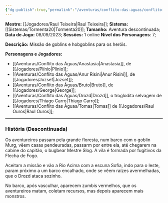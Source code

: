 ```yaml
---
{"dg-publish":true,"permalink":"/aventuras/conflito-das-aguas/conflito-das-aguas/"}
---
```


**Mestre:** [[Jogadores/Raul Teixeira\|Raul Teixeira]];
**Sistema:**  [[Sistemas/Tormenta20\|Tormenta20]];
**Tamanho:** Aventura descontinuada;
**Data de Jogo:** 08/09/2023;
**Sessões:** 1 online
**Nível dos Personagens**: 7;

**Descrição:** Missão de goblins e hobgoblins para os heróis.

**Personagens e Jogadores:**
- [[Aventuras/Conflito das Águas/Anastasia\|Anastasia]], de [[Jogadores/Plínio\|Plínio]];
- [[Aventuras/Conflito das Águas/Anur Risini\|Anur Risini]], de [[Jogadores/Jozsef\|Jozsef]];
- [[Aventuras/Conflito das Águas/Bruto\|Bruto]], de [[Jogadores/George\|George]];
- [[Aventuras/Conflito das Águas/Drozd\|Drozd]], o troglodita selvagem de [[Jogadores/Thiago Carro\|Thiago Carro]];
- [[Aventuras/Conflito das Águas/Tomas\|Tomas]] de [[Jogadores/Raul Ouros\|Raul Ouros]];
---
### História (Descontinuada)
Os aventureiros passam pela grande floresta, num barco com o goblin Murg, vêem casas pendeuradas, passarm por entre ela, até chegarem na cabine do capitão, o bugbear Mestre Slog. A vila é formada por fugitivos da Flecha de Fogo.

Aceitam a missão e vão a Rio Acima com a escuna Sofia, indo para o leste, param próximo a um barco encalhado, onde se vêem raízes avermelhadas, que o Drozd ataca sozinho.

No barco, após vasculhar, aparecem zumbis vermelhos, que os aventureiros matam, coletam recursos, mas depois aparecem mais monstros.